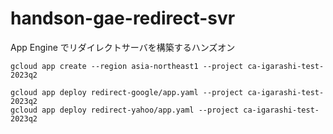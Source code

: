# handson-gae-redirect-svr
App Engine でリダイレクトサーバを構築するハンズオン



```
gcloud app create --region asia-northeast1 --project ca-igarashi-test-2023q2
```
```
gcloud app deploy redirect-google/app.yaml --project ca-igarashi-test-2023q2
gcloud app deploy redirect-yahoo/app.yaml --project ca-igarashi-test-2023q2
```


